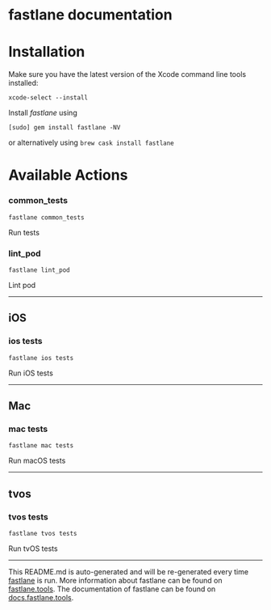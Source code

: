 fastlane documentation
================
# Installation

Make sure you have the latest version of the Xcode command line tools installed:

```
xcode-select --install
```

Install _fastlane_ using
```
[sudo] gem install fastlane -NV
```
or alternatively using `brew cask install fastlane`

# Available Actions
### common_tests
```
fastlane common_tests
```
Run tests
### lint_pod
```
fastlane lint_pod
```
Lint pod

----

## iOS
### ios tests
```
fastlane ios tests
```
Run iOS tests

----

## Mac
### mac tests
```
fastlane mac tests
```
Run macOS tests

----

## tvos
### tvos tests
```
fastlane tvos tests
```
Run tvOS tests

----

This README.md is auto-generated and will be re-generated every time [fastlane](https://fastlane.tools) is run.
More information about fastlane can be found on [fastlane.tools](https://fastlane.tools).
The documentation of fastlane can be found on [docs.fastlane.tools](https://docs.fastlane.tools).
